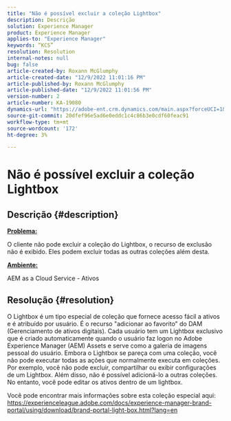 ```yaml
---
title: "Não é possível excluir a coleção Lightbox"
description: Descrição
solution: Experience Manager
product: Experience Manager
applies-to: "Experience Manager"
keywords: “KCS”
resolution: Resolution
internal-notes: null
bug: false
article-created-by: Roxann McGlumphy
article-created-date: "12/9/2022 11:01:16 PM"
article-published-by: Roxann McGlumphy
article-published-date: "12/9/2022 11:01:56 PM"
version-number: 2
article-number: KA-19080
dynamics-url: "https://adobe-ent.crm.dynamics.com/main.aspx?forceUCI=1&pagetype=entityrecord&etn=knowledgearticle&id=729d8f5f-1578-ed11-81aa-6045bd006e5a"
source-git-commit: 20dfef96e5ad6e0eddc1c4c86b3e0cdf60feac91
workflow-type: tm+mt
source-wordcount: '172'
ht-degree: 3%

---
```


# Não é possível excluir a coleção Lightbox

## Descrição {#description}


<u><b>Problema:</b></u>

O cliente não pode excluir a coleção do Lightbox, o recurso de exclusão não é exibido. Eles podem excluir todas as outras coleções além desta.

<u><b>Ambiente:</b></u>

AEM as a Cloud Service - Ativos


## Resolução {#resolution}


O Lightbox é um tipo especial de coleção que fornece acesso fácil a ativos e é atribuído por usuário. É o recurso &quot;adicionar ao favorito&quot; do DAM (Gerenciamento de ativos digitais). Cada usuário tem um Lightbox exclusivo que é criado automaticamente quando o usuário faz logon no Adobe Experience Manager (AEM) Assets e serve como a galeria de imagens pessoal do usuário.
Embora o Lightbox se pareça com uma coleção, você não pode executar todas as ações que normalmente executa em coleções. Por exemplo, você não pode excluir, compartilhar ou exibir configurações de um Lightbox. Além disso, não é possível adicioná-lo a outras coleções. No entanto, você pode editar os ativos dentro de um lightbox.

Você pode encontrar mais informações sobre esta coleção especial aqui: https://experienceleague.adobe.com/docs/experience-manager-brand-portal/using/download/brand-portal-light-box.html?lang=en
